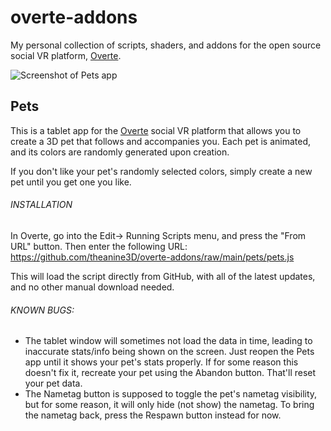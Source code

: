 # overte-addons
My personal collection of scripts, shaders, and addons for the open source social VR platform, [Overte](https://overte.org/).

![Screenshot of Pets app](https://puu.sh/Jlyaj/56759d0851.png)
## Pets
This is a tablet app for the [Overte](https://overte.org/) social VR platform that allows you to create a 3D pet that follows and accompanies you. Each pet is animated, and its colors are randomly generated upon creation.

If you don't like your pet's randomly selected colors, simply create a new pet until you get one you like.

###### INSTALLATION
In Overte, go into the Edit-> Running Scripts menu, and press the "From URL" button. Then enter the following URL:
https://github.com/theanine3D/overte-addons/raw/main/pets/pets.js

This will load the script directly from GitHub, with all of the latest updates, and no other manual download needed.

###### KNOWN BUGS:
- The tablet window will sometimes not load the data in time, leading to inaccurate stats/info being shown on the screen. Just reopen the Pets app until it shows your pet's stats properly. If for some reason this doesn't fix it, recreate your pet using the Abandon button. That'll reset your pet data.
- The Nametag button is supposed to toggle the pet's nametag visibility, but for some reason, it will only hide (not show) the nametag. To bring the nametag back, press the Respawn button instead for now.
